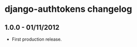 django-authtokens changelog
===========================


1.0.0 - 01/11/2012
------------------

* First production release.
